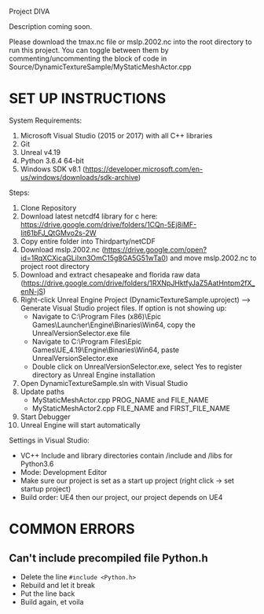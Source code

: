 Project DIVA

Description coming soon.

Please download the tmax.nc file or mslp.2002.nc into the root directory to run this project. You can toggle between them by
commenting/uncommenting the block of code in Source/DynamicTextureSample/MyStaticMeshActor.cpp

# SET UP INSTRUCTIONS

System Requirements:
1) Microsoft Visual Studio (2015 or 2017) with all C++ libraries
2) Git
3) Unreal v4.19
4) Python 3.6.4 64-bit
5) Windows SDK v8.1 (https://developer.microsoft.com/en-us/windows/downloads/sdk-archive)

Steps:
1) Clone Repository
2) Download latest netcdf4 library for c here: https://drive.google.com/drive/folders/1CQn-5Ej8iMF-Iit61bFJ_QtGMvo2s-2W
3) Copy entire folder into Thirdparty/netCDF
4) Download mslp.2002.nc (https://drive.google.com/open?id=1RqXCXicaGLiIxn3OmC15g8GA5G51wTa0) and move mslp.2002.nc to project root directory
5) Download and extract chesapeake and florida raw data (https://drive.google.com/drive/folders/1RXNpJHktfyJaZ5AatHntpm2fX_enN-jS)
6) Right-click Unreal Engine Project (DynamicTextureSample.uproject) --> Generate Visual Studio project files. If option is not showing up:
   - Navigate to C:\Program Files (x86)\Epic Games\Launcher\Engine\Binaries\Win64, copy the UnrealVersionSelector.exe file
   - Navigate to C:\Program Files\Epic Games\UE_4.19\Engine\Binaries\Win64, paste UnrealVersionSelector.exe
   - Double click on UnrealVersionSelector.exe, select Yes to register directory as Unreal Engine installation
7) Open DynamicTextureSample.sln with Visual Studio
8) Update paths
   - MyStaticMeshActor.cpp PROG_NAME and FILE_NAME
   - MyStaticMeshActor2.cpp FILE_NAME and FIRST_FILE_NAME
9) Start Debugger
10) Unreal Engine will start automatically


Settings in Visual Studio:
* VC++ Include and library directories contain /include and /libs for Python3.6
* Mode: Development Editor
* Make sure our project is set as a start up project (right click -> set startup project)
* Build order: UE4 then our project, our project depends on UE4

# COMMON ERRORS

## Can't include precompiled file Python.h
* Delete the line `#include <Python.h>`
* Rebuild and let it break
* Put the line back
* Build again, et voila
